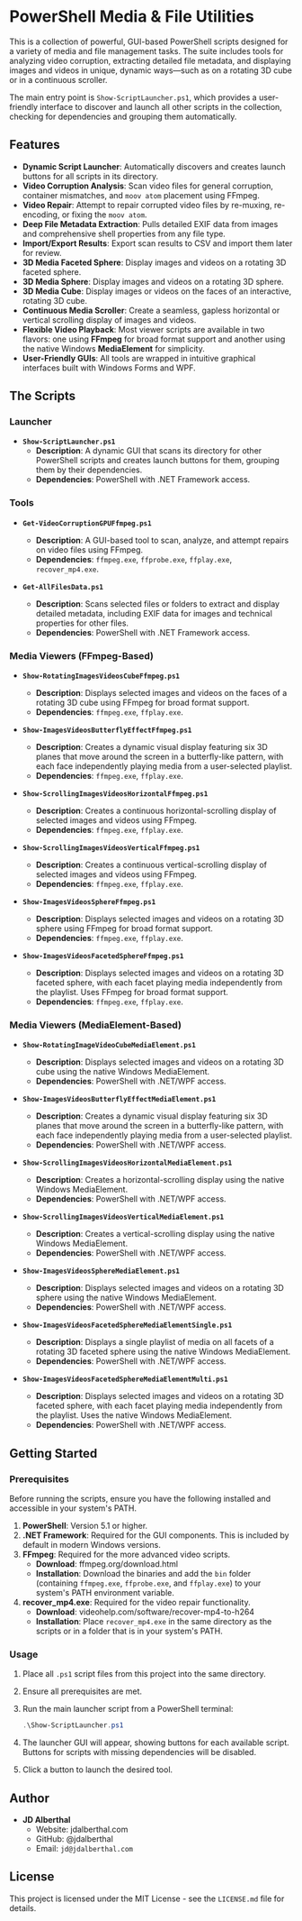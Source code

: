 # PowerShell Media & File Utilities

This is a collection of powerful, GUI-based PowerShell scripts designed for a variety of media and file management tasks. The suite includes tools for analyzing video corruption, extracting detailed file metadata, and displaying images and videos in unique, dynamic ways—such as on a rotating 3D cube or in a continuous scroller.

The main entry point is `Show-ScriptLauncher.ps1`, which provides a user-friendly interface to discover and launch all other scripts in the collection, checking for dependencies and grouping them automatically.

## Features

- **Dynamic Script Launcher**: Automatically discovers and creates launch buttons for all scripts in its directory.
- **Video Corruption Analysis**: Scan video files for general corruption, container mismatches, and `moov atom` placement using FFmpeg.
- **Video Repair**: Attempt to repair corrupted video files by re-muxing, re-encoding, or fixing the `moov atom`.
- **Deep File Metadata Extraction**: Pulls detailed EXIF data from images and comprehensive shell properties from any file type.
- **Import/Export Results**: Export scan results to CSV and import them later for review.
- **3D Media Faceted Sphere**: Display images and videos on a rotating 3D faceted sphere.
- **3D Media Sphere**: Display images and videos on a rotating 3D sphere.
- **3D Media Cube**: Display images or videos on the faces of an interactive, rotating 3D cube.
- **Continuous Media Scroller**: Create a seamless, gapless horizontal or vertical scrolling display of images and videos.
- **Flexible Video Playback**: Most viewer scripts are available in two flavors: one using **FFmpeg** for broad format support and another using the native Windows **MediaElement** for simplicity.
- **User-Friendly GUIs**: All tools are wrapped in intuitive graphical interfaces built with Windows Forms and WPF.

## The Scripts

### Launcher

- **`Show-ScriptLauncher.ps1`**
  - **Description**: A dynamic GUI that scans its directory for other PowerShell scripts and creates launch buttons for them, grouping them by their dependencies.
  - **Dependencies**: PowerShell with .NET Framework access.

### Tools

- **`Get-VideoCorruptionGPUFfmpeg.ps1`**
  - **Description**: A GUI-based tool to scan, analyze, and attempt repairs on video files using FFmpeg.
  - **Dependencies**: `ffmpeg.exe`, `ffprobe.exe`, `ffplay.exe`, `recover_mp4.exe`.

- **`Get-AllFilesData.ps1`**
  - **Description**: Scans selected files or folders to extract and display detailed metadata, including EXIF data for images and technical properties for other files.
  - **Dependencies**: PowerShell with .NET Framework access.

### Media Viewers (FFmpeg-Based)

- **`Show-RotatingImagesVideosCubeFfmpeg.ps1`**
  - **Description**: Displays selected images and videos on the faces of a rotating 3D cube using FFmpeg for broad format support.
  - **Dependencies**: `ffmpeg.exe`, `ffplay.exe`.

- **`Show-ImagesVideosButterflyEffectFfmpeg.ps1`**
  - **Description**: Creates a dynamic visual display featuring six 3D planes that move around the screen in a butterfly-like pattern, with each face independently playing media from a user-selected playlist.
  - **Dependencies**: `ffmpeg.exe`, `ffplay.exe`.

- **`Show-ScrollingImagesVideosHorizontalFfmpeg.ps1`**
  - **Description**: Creates a continuous horizontal-scrolling display of selected images and videos using FFmpeg.
  - **Dependencies**: `ffmpeg.exe`, `ffplay.exe`.

- **`Show-ScrollingImagesVideosVerticalFfmpeg.ps1`**
  - **Description**: Creates a continuous vertical-scrolling display of selected images and videos using FFmpeg.
  - **Dependencies**: `ffmpeg.exe`, `ffplay.exe`.

- **`Show-ImagesVideosSphereFfmpeg.ps1`**
  - **Description**: Displays selected images and videos on a rotating 3D sphere using FFmpeg for broad format support.
  - **Dependencies**: `ffmpeg.exe`, `ffplay.exe`.

- **`Show-ImagesVideosFacetedSphereFfmpeg.ps1`**
  - **Description**: Displays selected images and videos on a rotating 3D faceted sphere, with each facet playing media independently from the playlist. Uses FFmpeg for broad format support.
  - **Dependencies**: `ffmpeg.exe`, `ffplay.exe`.

### Media Viewers (MediaElement-Based)

- **`Show-RotatingImageVideoCubeMediaElement.ps1`**
  - **Description**: Displays selected images and videos on a rotating 3D cube using the native Windows MediaElement.
  - **Dependencies**: PowerShell with .NET/WPF access.

- **`Show-ImagesVideosButterflyEffectMediaElement.ps1`**
  - **Description**: Creates a dynamic visual display featuring six 3D planes that move around the screen in a butterfly-like pattern, with each face independently playing media from a user-selected playlist.
  - **Dependencies**: PowerShell with .NET/WPF access.

- **`Show-ScrollingImagesVideosHorizontalMediaElement.ps1`**
  - **Description**: Creates a horizontal-scrolling display using the native Windows MediaElement.
  - **Dependencies**: PowerShell with .NET/WPF access.

- **`Show-ScrollingImagesVideosVerticalMediaElement.ps1`**
  - **Description**: Creates a vertical-scrolling display using the native Windows MediaElement.
  - **Dependencies**: PowerShell with .NET/WPF access.

- **`Show-ImagesVideosSphereMediaElement.ps1`**
  - **Description**: Displays selected images and videos on a rotating 3D sphere using the native Windows MediaElement.
  - **Dependencies**: PowerShell with .NET/WPF access.

- **`Show-ImagesVideosFacetedSphereMediaElementSingle.ps1`**
  - **Description**: Displays a single playlist of media on all facets of a rotating 3D faceted sphere using the native Windows MediaElement.
  - **Dependencies**: PowerShell with .NET/WPF access.

- **`Show-ImagesVideosFacetedSphereMediaElementMulti.ps1`**
  - **Description**: Displays selected images and videos on a rotating 3D faceted sphere, with each facet playing media independently from the playlist. Uses the native Windows MediaElement.
  - **Dependencies**: PowerShell with .NET/WPF access.

## Getting Started

### Prerequisites

Before running the scripts, ensure you have the following installed and accessible in your system's PATH.

1. **PowerShell**: Version 5.1 or higher.
2. **.NET Framework**: Required for the GUI components. This is included by default in modern Windows versions.
3. **FFmpeg**: Required for the more advanced video scripts.
    - **Download**: ffmpeg.org/download.html
    - **Installation**: Download the binaries and add the `bin` folder (containing `ffmpeg.exe`, `ffprobe.exe`, and `ffplay.exe`) to your system's PATH environment variable.
4. **recover_mp4.exe**: Required for the video repair functionality.
    - **Download**: videohelp.com/software/recover-mp4-to-h264
    - **Installation**: Place `recover_mp4.exe` in the same directory as the scripts or in a folder that is in your system's PATH.

### Usage

1. Place all `.ps1` script files from this project into the same directory.
2. Ensure all prerequisites are met.
3. Run the main launcher script from a PowerShell terminal:

    ```powershell
    .\Show-ScriptLauncher.ps1
    ```

4. The launcher GUI will appear, showing buttons for each available script. Buttons for scripts with missing dependencies will be disabled.
5. Click a button to launch the desired tool.

## Author

- **JD Alberthal**
  - Website: jdalberthal.com
  - GitHub: @jdalberthal
  - Email: `jd@jdalberthal.com`

## License

This project is licensed under the MIT License - see the `LICENSE.md` file for details.
